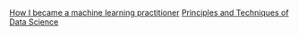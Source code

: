 [How I became a machine learning practitioner](https://blog.gregbrockman.com/how-i-became-a-machine-learning-practitioner)
[Principles and Techniques of Data Science](https://www.textbook.ds100.org/)
